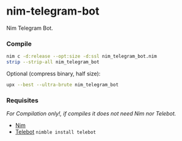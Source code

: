 # nim-telegram-bot

Nim Telegram Bot.


### Compile

```bash
nim c -d:release --opt:size -d:ssl nim_telegram_bot.nim
strip --strip-all nim_telegram_bot
```

Optional (compress binary, half size):

```bash
upx --best --ultra-brute nim_telegram_bot
```

### Requisites

*For Compilation only!, if compiles it does not need Nim nor Telebot.*

- [Nim](https://nim-lang.org/install_unix.html)
- [Telebot](https://github.com/ba0f3/telebot.nim) `nimble install telebot`
